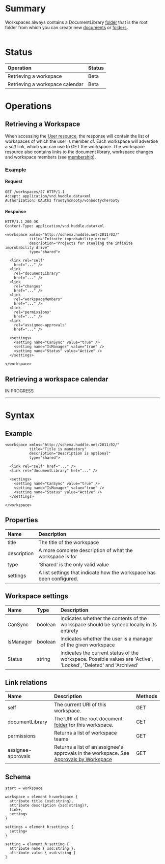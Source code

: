 # Summary #

Workspaces always contains a DocumentLibrary [folder](Folder) that is the root folder from which you can create new [documents](Document) or [folders](Folder).

|  |
|:-|

# Status #
| **Operation** | **Status** |
|:--------------|:-----------|
|Retrieving a workspace|Beta        |
|Retrieving a workspace calendar|Beta        |

# Operations #

## Retrieving a Workspace ##

When accessing the [User resource](User), the response will contain the list of workspaces of which the user is member of. Each workspace will advertise a _self_ link, which you can use to GET the workspace. The workspace resource also contains links to the document library, workspace changes and workspace members (see [membership](Membership)).

### Example ###

#### Request ####
```
GET /workspaces/27 HTTP/1.1
Accept: application/vnd.huddle.data+xml
Authorization: OAuth2 frootymcnooty/vonbootycherooty
```

#### Response ####
```
HTTP/1.1 200 OK
Content-Type: application/vnd.huddle.data+xml
```
```
<workspace xmlns="http://schema.huddle.net/2011/02/" 
           title="Infinite improbability drive" 
           description="Projects for stealing the infinite improbability drive" 
           type="shared">

  <link rel="self"
    href="..." />
  <link
    rel="documentLibrary"
    href="..." />
  <link
    rel="changes"
    href="..." />
  <link
    rel="workspaceMembers"
    href="..." />
  <link
    rel="permissions"
    href="..." />
  <link
    rel="assignee-approvals"
    href="..." />
  
  <settings>
    <setting name="CanSync" value="true" />
    <setting name="IsManager" value="true" />
    <setting name="Status" value="Active" />
  </settings>

</workspace>
```

## Retrieving a workspace calendar ##

IN PROGRESS


---


# Syntax #

## Example ##

```
<workspace xmlns="http://schema.huddle.net/2011/02/" 
           title="Title is mandatory" 
           description="Description is optional" 
           type="shared">

  <link rel="self" href="..." />
  <link rel="documentLibrary" hef="..." />
 
  <settings>
    <setting name="CanSync" value="true" />
    <setting name="IsManager" value="true" />
    <setting name="Status" value="Active" />
  </settings>

</workspace>
```

## Properties ##

| **Name** | **Description** |
|:---------|:----------------|
| title    | The title of the workspace |
| description | A more complete description of what the workspace is for |
| type     | 'Shared' is the only valid value |
| settings | A list settings that indicate how the workspace has been configured. |

## Workspace settings ##

| **Name** | **Type** | **Description** |
|:---------|:---------|:----------------|
| CanSync  | boolean  | Indicates whether the contents of the workspace should be synced locally in its entirety |
| IsManager | boolean  | Indicates whether the user is a manager of the given workspace |
| Status   | string   | Indicates the current status of the workspace. Possible values are 'Active', 'Locked', 'Deleted' and 'Archived' |

## Link relations ##

| **Name** | **Description** | **Methods** |
|:---------|:----------------|:------------|
| self     | The current URI of this workspace. | GET         |
| documentLibrary | The URI of the root document [folder](Folder) for this workspace. | GET         |
| permissions | Returns a list of workspace teams | GET         |
| assignee-approvals | Returns a list of an assignee's approvals in the workspace. See [Approvals by Workspace](Approvals#Retrieving_approvals_by_workspace) | GET         |
## Schema ##

```
start = workspace

workspace = element h:workspace {
  attribute title {xsd:string},
  attribute description {xsd:string}?,
  link+,
  settings
}

settings = element h:settings {
  setting+
}

setting = element h:setting {
  attribute name { xsd:string },
  attribute value { xsd:string }
}
```
